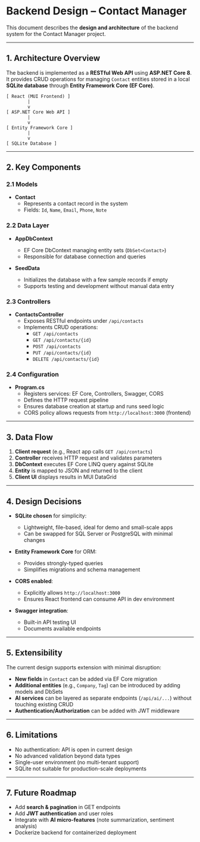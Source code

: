 # Backend Design – Contact Manager

This document describes the **design and architecture** of the backend system for the Contact Manager project.

---

## 1. Architecture Overview
The backend is implemented as a **RESTful Web API** using **ASP.NET Core 8**.  
It provides CRUD operations for managing `Contact` entities stored in a local **SQLite database** through **Entity Framework Core (EF Core)**.

```
[ React (MUI Frontend) ]
        |
        v
[ ASP.NET Core Web API ]
        |
        v
[ Entity Framework Core ]
        |
        v
[ SQLite Database ]
```

---

## 2. Key Components

### 2.1 Models
- **Contact**
  - Represents a contact record in the system
  - Fields: `Id`, `Name`, `Email`, `Phone`, `Note`

### 2.2 Data Layer
- **AppDbContext**
  - EF Core DbContext managing entity sets (`DbSet<Contact>`)
  - Responsible for database connection and queries

- **SeedData**
  - Initializes the database with a few sample records if empty
  - Supports testing and development without manual data entry

### 2.3 Controllers
- **ContactsController**
  - Exposes RESTful endpoints under `/api/contacts`
  - Implements CRUD operations:
    - `GET /api/contacts`
    - `GET /api/contacts/{id}`
    - `POST /api/contacts`
    - `PUT /api/contacts/{id}`
    - `DELETE /api/contacts/{id}`

### 2.4 Configuration
- **Program.cs**
  - Registers services: EF Core, Controllers, Swagger, CORS
  - Defines the HTTP request pipeline
  - Ensures database creation at startup and runs seed logic
  - CORS policy allows requests from `http://localhost:3000` (frontend)

---

## 3. Data Flow

1. **Client request** (e.g., React app calls `GET /api/contacts`)
2. **Controller** receives HTTP request and validates parameters
3. **DbContext** executes EF Core LINQ query against SQLite
4. **Entity** is mapped to JSON and returned to the client
5. **Client UI** displays results in MUI DataGrid

---

## 4. Design Decisions

- **SQLite chosen** for simplicity:
  - Lightweight, file-based, ideal for demo and small-scale apps
  - Can be swapped for SQL Server or PostgreSQL with minimal changes

- **Entity Framework Core** for ORM:
  - Provides strongly-typed queries
  - Simplifies migrations and schema management

- **CORS enabled**:
  - Explicitly allows `http://localhost:3000`
  - Ensures React frontend can consume API in dev environment

- **Swagger integration**:
  - Built-in API testing UI
  - Documents available endpoints

---

## 5. Extensibility

The current design supports extension with minimal disruption:
- **New fields** in `Contact` can be added via EF Core migration
- **Additional entities** (e.g., `Company`, `Tag`) can be introduced by adding models and DbSets
- **AI services** can be layered as separate endpoints (`/api/ai/...`) without touching existing CRUD
- **Authentication/Authorization** can be added with JWT middleware

---

## 6. Limitations

- No authentication: API is open in current design
- No advanced validation beyond data types
- Single-user environment (no multi-tenant support)
- SQLite not suitable for production-scale deployments

---

## 7. Future Roadmap
- Add **search & pagination** in GET endpoints
- Add **JWT authentication** and user roles
- Integrate with **AI micro-features** (note summarization, sentiment analysis)
- Dockerize backend for containerized deployment
